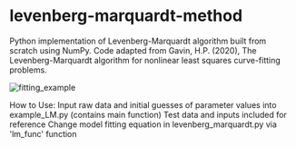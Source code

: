 # levenberg-marquardt-method
Python implementation of Levenberg-Marquardt algorithm built from scratch using NumPy. Code adapted from Gavin, H.P. (2020), The Levenberg-Marquardt algorithm for nonlinear least squares curve-fitting problems.

![fitting_example](https://user-images.githubusercontent.com/117309113/199779527-3b03303e-07ed-4c39-9364-0ef043350082.gif)

How to Use:
Input raw data and initial guesses of parameter values into example_LM.py (contains main function)
Test data and inputs included for reference
Change model fitting equation in levenberg_marquardt.py via 'lm_func' function
